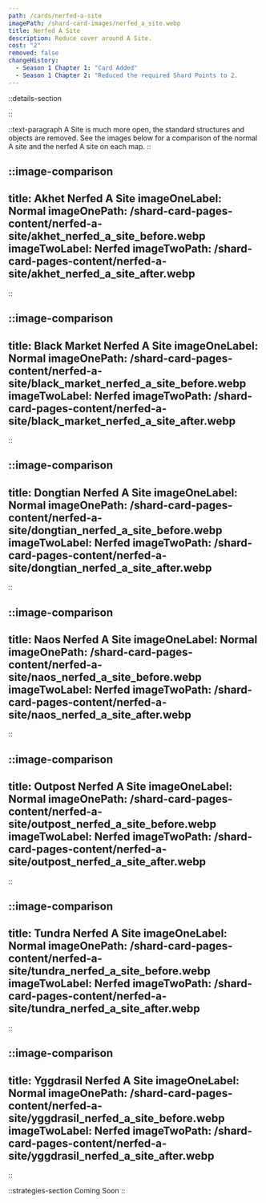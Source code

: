 ```yaml
---
path: /cards/nerfed-a-site
imagePath: /shard-card-images/nerfed_a_site.webp
title: Nerfed A Site
description: Reduce cover around A Site.
cost: "2"
removed: false
changeHistory:
  - Season 1 Chapter 1: "Card Added"
  - Season 1 Chapter 2: "Reduced the required Shard Points to 2.
---
```


::details-section

::

::text-paragraph
A Site is much more open, the standard structures and objects are removed. See the images below for a comparison of the normal A site and the nerfed A site on each map.
::

::image-comparison
---
title: Akhet Nerfed A Site
imageOneLabel: Normal
imageOnePath: /shard-card-pages-content/nerfed-a-site/akhet_nerfed_a_site_before.webp
imageTwoLabel: Nerfed
imageTwoPath: /shard-card-pages-content/nerfed-a-site/akhet_nerfed_a_site_after.webp
---
::

::image-comparison
---
title: Black Market Nerfed A Site
imageOneLabel: Normal
imageOnePath: /shard-card-pages-content/nerfed-a-site/black_market_nerfed_a_site_before.webp
imageTwoLabel: Nerfed
imageTwoPath: /shard-card-pages-content/nerfed-a-site/black_market_nerfed_a_site_after.webp
---
::

::image-comparison
---
title: Dongtian Nerfed A Site
imageOneLabel: Normal
imageOnePath: /shard-card-pages-content/nerfed-a-site/dongtian_nerfed_a_site_before.webp
imageTwoLabel: Nerfed
imageTwoPath: /shard-card-pages-content/nerfed-a-site/dongtian_nerfed_a_site_after.webp
---
::

::image-comparison
---
title: Naos Nerfed A Site
imageOneLabel: Normal
imageOnePath: /shard-card-pages-content/nerfed-a-site/naos_nerfed_a_site_before.webp
imageTwoLabel: Nerfed
imageTwoPath: /shard-card-pages-content/nerfed-a-site/naos_nerfed_a_site_after.webp
---
::

::image-comparison
---
title: Outpost Nerfed A Site
imageOneLabel: Normal
imageOnePath: /shard-card-pages-content/nerfed-a-site/outpost_nerfed_a_site_before.webp
imageTwoLabel: Nerfed
imageTwoPath: /shard-card-pages-content/nerfed-a-site/outpost_nerfed_a_site_after.webp
---
::

::image-comparison
---
title: Tundra Nerfed A Site
imageOneLabel: Normal
imageOnePath: /shard-card-pages-content/nerfed-a-site/tundra_nerfed_a_site_before.webp
imageTwoLabel: Nerfed
imageTwoPath: /shard-card-pages-content/nerfed-a-site/tundra_nerfed_a_site_after.webp
---
::

::image-comparison
---
title: Yggdrasil Nerfed A Site
imageOneLabel: Normal
imageOnePath: /shard-card-pages-content/nerfed-a-site/yggdrasil_nerfed_a_site_before.webp
imageTwoLabel: Nerfed
imageTwoPath: /shard-card-pages-content/nerfed-a-site/yggdrasil_nerfed_a_site_after.webp
---
::

::strategies-section
Coming Soon
::